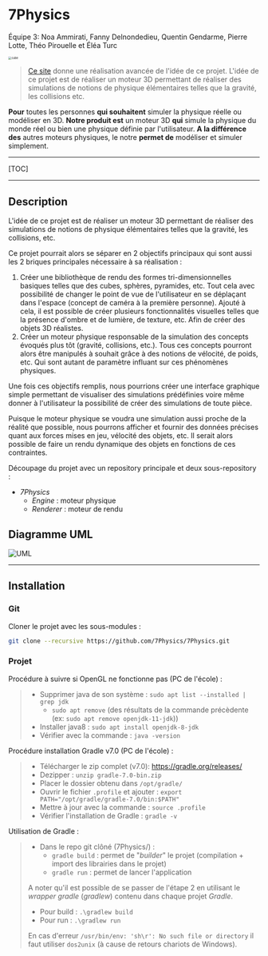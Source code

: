 # 7Physics

Équipe 3: Noa Ammirati, Fanny Delnondedieu, Quentin Gendarme, Pierre Lotte, Théo Pirouelle et Éléa Turc

<img src="https://avatars.githubusercontent.com/u/83647846?s=200&v=4" alt="cube" style="zoom:40%;" />

> [Ce site](http://lo-th.github.io/Oimo.js/#basic) donne une réalisation avancée de l'idée de ce projet. L'idée de ce projet est de réaliser un moteur 3D permettant de réaliser des simulations de notions de physique élémentaires telles que la gravité, les collisions etc.



**Pour** toutes les personnes **qui souhaitent** simuler la physique réelle ou modéliser en 3D.
**Notre produit est** un moteur 3D **qui** simule la physique du monde réel ou bien une physique définie par l'utilisateur.
**A la différence des** autres moteurs physiques, le notre **permet de** modéliser et simuler simplement.

---



[TOC]



---

## Description

L'idée de ce projet est de réaliser un moteur 3D permettant de réaliser des simulations de notions de physique élémentaires telles que la gravité, les collisions, etc.

Ce projet pourrait alors se séparer en 2 objectifs principaux qui sont aussi les 2 briques principales nécessaire à sa réalisation :

1. Créer une bibliothèque de rendu des formes tri-dimensionnelles basiques telles que des cubes, sphères, pyramides, etc. Tout cela avec possibilité de changer le point de vue de l'utilisateur en se déplaçant dans l'espace (concept de caméra à la première personne). Ajouté à cela, il est possible de créer plusieurs fonctionnalités visuelles telles que la présence d'ombre et de lumière, de texture, etc. Afin de créer des objets 3D réalistes.
2. Créer un moteur physique responsable de la simulation des concepts évoqués plus tôt (gravité, collisions, etc.). Tous ces concepts pourront alors être manipulés à souhait grâce à des notions de vélocité, de poids, etc. Qui sont autant de paramètre influant sur ces phénomènes physiques.

Une fois ces objectifs remplis, nous pourrions créer une interface graphique simple permettant de visualiser des simulations prédéfinies voire même donner à l'utilisateur la possibilité de créer des simulations de toute pièce.

Puisque le moteur physique se voudra une simulation aussi proche de la réalité que possible, nous pourrons afficher et fournir des données précises quant aux forces mises en jeu, vélocité des objets, etc. Il serait alors possible de faire un rendu dynamique des objets en fonctions de ces contraintes.



Découpage du projet avec un repository principale et deux sous-repository :

- *7Physics*
  - *Engine* : moteur physique
  - *Renderer* : moteur de rendu



## Diagramme UML

![UML](http://www.plantuml.com/plantuml/proxy?cache=no&src=https://raw.githubusercontent.com/7Physics/7Physics/master/class.plantuml)



___

## Installation

### Git

Cloner le projet avec les sous-modules :

```sh
git clone --recursive https://github.com/7Physics/7Physics.git
```



### Projet

Procédure à suivre si OpenGL ne fonctionne pas (PC de l'école) :

> - Supprimer java de son système : `sudo apt list --installed | grep jdk`
>   - `sudo apt remove` (des résultats de la commande précèdente (ex: `sudo apt remove openjdk-11-jdk`))
> - Installer java8 : `sudo apt install openjdk-8-jdk`
> - Vérifier avec la commande : `java -version`

Procédure installation Gradle v7.0 (PC de l'école) :

> - Télécharger le zip complet (v7.0): https://gradle.org/releases/
> - Dezipper : `unzip gradle-7.0-bin.zip`
> - Placer le dossier obtenu dans `/opt/gradle/`
> - Ouvrir le fichier `.profile` et ajouter : `export PATH="/opt/gradle/gradle-7.0/bin:$PATH"`
> - Mettre à jour avec la commande : `source .profile`
> - Vérifier l'installation de Gradle : `gradle -v`

Utilisation de Gradle :

> - Dans le repo git clôné (7Physics/) :
>   - `gradle build` : permet de "*builder*" le projet (compilation + import des librairies dans le projet)
>   - `gradle run` : permet de lancer l'application
>
> 
>
> A noter qu'il est possible de se passer de l'étape 2 en utilisant le *wrapper gradle* (*gradlew*) contenu dans chaque projet *Gradle*.
>
> - Pour build : `.\gradlew build`
> - Pour run : `.\gradlew run`
>
> En cas d'erreur `/usr/bin/env: 'sh\r': No such file or directory` il faut utiliser `dos2unix` (à cause de retours chariots de Windows).
